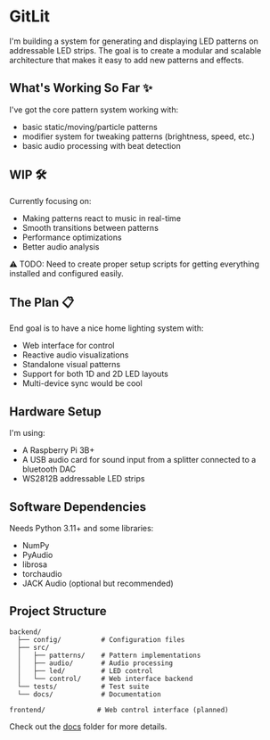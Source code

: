 # GitLit

I'm building a system for generating and displaying LED patterns on addressable LED strips. The goal is to create a modular and scalable architecture that makes it easy to add new patterns and effects.

## What's Working So Far ✨

I've got the core pattern system working with:

- basic static/moving/particle patterns
- modifier system for tweaking patterns (brightness, speed, etc.)
- basic audio processing with beat detection

## WIP 🛠️

Currently focusing on:

- Making patterns react to music in real-time
- Smooth transitions between patterns
- Performance optimizations
- Better audio analysis

⚠️ TODO: Need to create proper setup scripts for getting everything installed and configured easily.

## The Plan 📋

End goal is to have a nice home lighting system with:

- Web interface for control
- Reactive audio visualizations
- Standalone visual patterns
- Support for both 1D and 2D LED layouts
- Multi-device sync would be cool

## Hardware Setup

I'm using:

- A Raspberry Pi 3B+
- A USB audio card for sound input from a splitter connected to a bluetooth DAC
- WS2812B addressable LED strips

## Software Dependencies

Needs Python 3.11+ and some libraries:

- NumPy
- PyAudio
- librosa
- torchaudio
- JACK Audio (optional but recommended)

## Project Structure

```
backend/
  ├── config/          # Configuration files
  ├── src/
  │   ├── patterns/    # Pattern implementations
  │   ├── audio/       # Audio processing
  │   ├── led/         # LED control
  │   └── control/     # Web interface backend
  └── tests/           # Test suite
  └── docs/            # Documentation

frontend/             # Web control interface (planned)
```

Check out the [docs](./backend/docs/) folder for more details.
